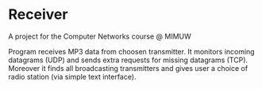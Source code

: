 # Receiver

A project for the Computer Networks course @ MIMUW

Program receives MP3 data from choosen transmitter.
It monitors incoming datagrams (UDP) and sends extra requests for missing datagrams (TCP).
Moreover it finds all broadcasting transmitters and gives user a choice of radio station (via simple text interface).
